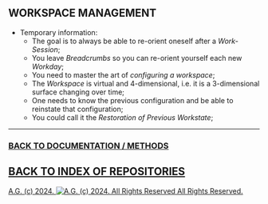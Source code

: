 ## WORKSPACE MANAGEMENT
* Temporary information:
  * The goal is to always be able to re-orient oneself after a *Work-Session*;
  * You leave *Breadcrumbs* so you can re-orient yourself each new *Workday*;
  * You need to master the art of *configuring a workspace*;
  * The *Workspace* is virtual and 4-dimensional, i.e. it is a 3-dimensional surface changing over time;
  * One needs to know the previous configuration and be able to reinstate that configuration;
  * You could call it the *Restoration of Previous Workstate*;

- - - - - - - - -

### [BACK TO DOCUMENTATION / METHODS](https://github.com/antiface/Documentation/tree/master/EXPERIMENTS)
## [BACK TO INDEX OF REPOSITORIES](https://github.com/antiface/Index)

[A.G. (c) 2024. ![A.G. (c) 2024. All Rights Reserved](https://historiotheque.files.wordpress.com/2016/11/ag_signature_official_2015_50px_cropped.jpg) All Rights Reserved.](http://alexgagnon.com)
